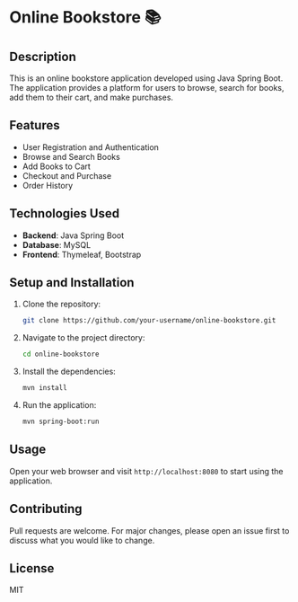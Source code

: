 # Online Bookstore 📚

## Description
This is an online bookstore application developed using Java Spring Boot. The application provides a platform for users to browse, search for books, add them to their cart, and make purchases.

## Features
- User Registration and Authentication
- Browse and Search Books
- Add Books to Cart
- Checkout and Purchase
- Order History

## Technologies Used
- **Backend**: Java Spring Boot
- **Database**: MySQL
- **Frontend**: Thymeleaf, Bootstrap

## Setup and Installation
1. Clone the repository:
    ```bash
    git clone https://github.com/your-username/online-bookstore.git
    ```
2. Navigate to the project directory:
    ```bash
    cd online-bookstore
    ```
3. Install the dependencies:
    ```bash
    mvn install
    ```
4. Run the application:
    ```bash
    mvn spring-boot:run
    ```

## Usage
Open your web browser and visit `http://localhost:8080` to start using the application.

## Contributing
Pull requests are welcome. For major changes, please open an issue first to discuss what you would like to change.

## License
MIT

